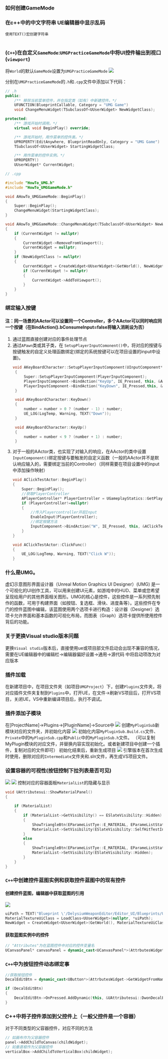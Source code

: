 ### 如何创建GameMode

### 在c++中的中文字符串 UE编辑器中显示乱码
```
使用TEXT()宏创建字符串
```
#

### (```C++```)在自定义```GameMode```:```UMGPracticeGameMode```中将UI控件输出到视口(```viewport```)
将```World```的默认```GameMode```设置为```UMGPracticeGameMode```
![](./笔记img/设置GameMode.png)

分别在```UMGPracticeGameMode```的```.h```和```.cpp```文件中添加以下代码：
```C++
// .h
public:
    /** 移除当前菜单控件，并在指定类（如有）中新建控件。*/
    UFUNCTION(BlueprintCallable, Category = "UMG Game")
    void ChangeMenuWidget(TSubclassOf<UUserWidget> NewWidgetClass);

protected:
    /** 游戏开始时调用。*/
    virtual void BeginPlay() override;

    /** 游戏开始时，用作菜单的控件类。*/
    UPROPERTY(EditAnywhere, BlueprintReadOnly, Category = "UMG Game")
    TSubclassOf<UUserWidget> StartingWidgetClass;

    /** 用作菜单的控件实例。*/
    UPROPERTY()
    UUserWidget* CurrentWidget;
```

```C++
// .cpp

#include "HowTo_UMG.h"
#include "HowTo_UMGGameMode.h"

void AHowTo_UMGGameMode::BeginPlay()
{
    Super::BeginPlay();
    ChangeMenuWidget(StartingWidgetClass);
}

void AHowTo_UMGGameMode::ChangeMenuWidget(TSubclassOf<UUserWidget> NewWidgetClass)
{
    if (CurrentWidget != nullptr)
    {
        CurrentWidget->RemoveFromViewport();
        CurrentWidget = nullptr;
    }
    if (NewWidgetClass != nullptr)
    {
        CurrentWidget = CreateWidget<UUserWidget>(GetWorld(), NewWidgetClass);
        if (CurrentWidget != nullptr)
        {
            CurrentWidget->AddToViewport();
        }
    }
}
```

### 绑定输入按键
#### 注：同一场景的AActor可以设置同一个Controller，多个AActor可以同时响应同一个按键（在BindAction().bConsumeInput=false将输入消耗设为否）
1. 通过蓝图直接创建对应的事件处理节点
2. 通过```APawn```类或其子类，在 ```SetupPlayerInputComonent()```中，将对应的按键与按键触发的自定义处理函数绑定(绑定的系统按键可以在项目设置的input中设置)。
   ```C++
   void AKeyBoardCharacter::SetupPlayerInputComponent(UInputComponent* PlayerInputComponent)
    {
        Super::SetupPlayerInputComponent(PlayerInputComponent);
        PlayerInputComponent->BindAction("KeyUp", IE_Pressed, this, &AKeyBoardCharacter::KeyUp);
        PlayerInputComponent->BindAction("KeyDown", IE_Pressed,this, &AKeyBoardCharacter::KeyDown); 
    }

    void AKeyBoardCharacter::KeyDown()
    {
        number = number > 0 ? (number - 1) : number;
        UE_LOG(LogTemp, Warning, TEXT("Down"));
    }

    void AKeyBoardCharacter::KeyUp()
    {
        number = number < 9 ? (number + 1) : number;
    }
    ```
3. 对于一般的AActor类，也实现了对输入的响应，在AActor的类中设置```InputComponent()```绑定按键与要触发的自定义函数（一般的AActor并不是默认响应输入的，需要绑定当前的Controller）（同样需要在项目设置中的input中添加操作映射）
    ```C++
    void AClickTestActor::BeginPlay()
    {
        Super::BeginPlay();
        //获取PlayerController
        APlayerController* PlayerController = UGameplayStatics::GetPlayerController(GWorld, 0);
        if (PlayerController!=nullptr)
        {
            //传入Playercontroller开启Input
            EnableInput(PlayerController);
            //绑定按键方法
            InputComponent->BindAction("W", IE_Pressed, this, &AClickTestActor::ClickFunc);
        }
    }

    void AClickTestActor::ClickFunc()
    {
        UE_LOG(LogTemp, Warning, TEXT("Click W"));
    }

    ```

### 什么是UMG。
虚幻示意图形界面设计器（Unreal Motion Graphics UI Designer）(UMG) 是一个可视化的UI创作工具，可以用来创建UI元素，如游戏中的HUD、菜单或您希望呈现给用户的其他界面相关图形。UMG的核心是控件，这些控件是一系列预先制作的函数，可用于构建界面（如按钮、复选框、滑块、进度条等）。这些控件在专门的控件蓝图中编辑，该蓝图使用两个选项卡进行构造：设计器（Designer）选项卡允许界面和基本函数的可视化布局，而图表（Graph）选项卡提供所使用控件背后的功能。


### 关于更换Visual studio版本问题
更换```Visual studio```版本后，直接使用ue或项目部文件启动会出现不兼容的情况，需要在UE编辑器中的编辑栏->编辑器偏好设置->通用->源代码 中将启动项改为对应版本

### 插件加载
在新建项目中，在项目文件夹（如项目```UMGProject```）下，创建```Plugins```文件夹，将对应插件文件夹复制到```Plugins```中，打开UE，在文件->刷新VS项目后，打开VS项目，关闭UE，VS中重新编译项目后，执行不调试。

### 插件添加子模块
在[ProjectName]->Plugins->[PluginName]->Source中
![](./笔记img/PluginSub.png)
创建```MyPluginSub```新模块对应的文件夹，并初始化内容
![](./笔记img/PluginSub_1.png)
初始化内容```MyPluginSub.Build.cs```文件、```Private```中的```MyPluginSub.cpp```和```Public```中的```MyPluginSub.h```文件。
（可以复制MyPlugin模块的对应文件，并替换内容实现初始化。或者新建项目中创建一个插件，复制对应的文件即可）
初始化结束后，重新生成项目
![](./笔记img/PluginSub_2.png)
引擎版本在首次生成时使用，删除对应的```Intermediate```文件夹和.sln文件，再生成VS项目文件。


### 设置容器的可视性(按钮控制下拉列表是否可见)
![](./笔记img/DropDownList.png)
![](./笔记img/DropDownList_1.png)
控制对应的容器面板```MaterialList```的隐藏与显示
```C++
void UAttributesui::ShowMaterialPanel()
{
	
	if (MaterialList)
	{
		if (MaterialList->GetVisibility() == ESlateVisibility::Hidden)
		{
			ShowTriangleBtn(EParameListTye::E_MATERIAL, EParameListState::E_SHOW);
			MaterialList->SetVisibility(ESlateVisibility::SelfHitTestInvisible);
		}
		else
		{
			ShowTriangleBtn(EParameListTye::E_MATERIAL, EParameListState::E_HIDE);
			MaterialList->SetVisibility(ESlateVisibility::Hidden);
		}
	}
}
```

### ```C++```中创建控件蓝图实例和获取控件蓝图中的现有控件
#### 创建控件蓝图，编辑器中获取蓝图的引用
![](./笔记img/CreateBPWidget.png)
```C++
uiPath = TEXT("Blueprint \'/DelysiumWeaponEditor/Editor_UI/Blueprints/UI_Material_panel.UI_Material_panel_C\'");
MaterialTextureUiClass = LoadClass<UUserWidget>(nullptr, *uiPath);
NewWidget = CreateWidget<UUserWidget>(GetWorld(), MaterialTextureUiClass);
```
#### 获取蓝图实例中的控件
```C++
// "Attributes"为在蓝图控件中对应的控件变量名
UCanvasPanel* canvasPanel = dynamic_cast<UCanvasPanel*>(AttrbutesWidget->GetWidgetFromName(TEXT("Attributes")));
```

### ```C++```中为按钮控件动态绑定事
```C++
//获取按钮控件
DecalEditBtn = dynamic_cast<UButton*>(AttrbutesWidget->GetWidgetFromName(TEXT("IsEditBtn")));

if (DecalEditBtn)
{
    DecalEditBtn->OnPressed.AddDynamic(this, &UAttributesui::DwonDecalEdit);
}
```

### C++中将子控件添加到父控件上（一般父控件是一个容器）
对于不同类型的父容器控件，对应不同的方法
```C++
// 如画布作为父容器控件
panel->AddChildToCanvas(childWidget);
// 如垂直框作为父容器控件
verticalBox->AddChildToVerticalBox(childWidget);
```
